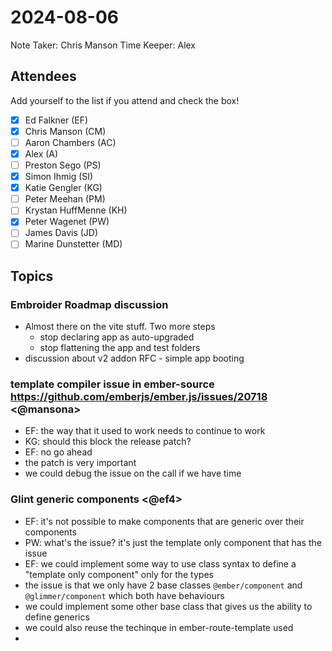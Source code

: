 # 2024-08-06

Note Taker: Chris Manson
Time Keeper: Alex

## Attendees

Add yourself to the list if you attend and check the box!

- [x] Ed Falkner (EF)
- [x] Chris Manson (CM)
- [ ] Aaron Chambers (AC)
- [x] Alex (A)
- [ ] Preston Sego (PS)
- [x] Simon Ihmig (SI)
- [x] Katie Gengler (KG)
- [ ] Peter Meehan (PM)
- [ ] Krystan HuffMenne (KH)
- [x] Peter Wagenet (PW)
- [ ] James Davis (JD)
- [ ] Marine Dunstetter (MD)

## Topics

### Embroider Roadmap discussion

- Almost there on the vite stuff. Two more steps
  - stop declaring app as auto-upgraded
  - stop flattening the app and test folders
- discussion about v2 addon RFC - simple app booting

### template compiler issue in ember-source https://github.com/emberjs/ember.js/issues/20718 <@mansona>

- EF: the way that it used to work needs to continue to work
- KG: should this block the release patch? 
- EF: no go ahead
- the patch is very important
- we could debug the issue on the call if we have time

### Glint generic components <@ef4>

- EF: it's not possible to make components that are generic over their components
- PW: what's the issue? it's just the template only component that has the issue
- EF: we could implement some way to use class syntax to define a "template only component" only for the types
- the issue is that we only have 2 base classes `@ember/component` and `@glimmer/component` which both have behaviours
- we could implement some other base class that gives us the ability to define generics
- we could also reuse the techinque in ember-route-template used
- 

